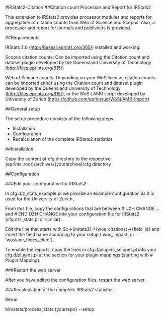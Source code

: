 #IRStats2-Citation
##Citation count Processor and Report for IRStats2

This extension to IRStats2 provides processor modules and reports for aggregation of
citation counts from Web of Science and Scopus. Also, a processor and report for journals
and publishers is provided.




##Requirements

IRStats 2.0 (http://bazaar.eprints.org/365/) installed and working.

Scopus citation counts: Can be imported using the Citation count and dataset plugin 
developed by the Queensland University of Technology (http://files.eprints.org/815/)

Web of Science counts: Depending on your WoS license, citation counts can be imported 
either using the Citation count and dataset plugin 
developed by the Queensland University of Technology (http://files.eprints.org/815/), or 
the WoS LAMR script developed by University of Zurich 
(https://github.com/eprintsug/WoSLAMR-Import)


##General setup

The setup procedure consists of the following steps

- Installation
- Configuration
- Recalculation of the complete IRStats2 statistics



##Installation

Copy the content of cfg directory to the respective 
{eprints_root}/archives/{yourarchive}/cfg directory


##Configuration

###Edit your configuration for IRStats2

In cfg.d/z_stats_example.pl we provide an example configuration as it is used for the
University of Zurich.

From this file, copy the configurations that are between \# UZH CHANGE ... and \# END 
UZH CHANGE into your configuration file for IRStats2 (cfg.d/z_stats.pl or similar). 

Edit the line that starts with $c->{irstats2}->{wos_citations}->{field_id} and insert the
field name according to your setup ('wos_impact' or 'woslamr_times_cited').

To enable the reports, copy the lines in cfg.d/plugins_snippet.pl into your 
cfg.d/plugins.pl at the section for your plugin mappings (starting with \# Plugin Mapping).


###Restart the web server

After you have edited the configuration files, restart the web server.


###Recalculation of the complete IRStats2 statistics

Rerun 

bin/stats/process_stats {yourrepo} --setup









